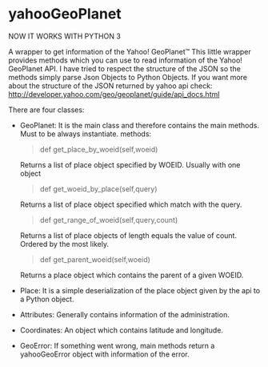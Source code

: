 yahooGeoPlanet
==============
NOW IT WORKS WITH PYTHON 3

A wrapper to get information of the Yahoo! GeoPlanet™
This little wrapper provides methods which you can use to read information of the Yahoo! GeoPlanet API.
I have tried to respect the structure of the JSON so the methods simply parse Json Objects to Python Objects.
If you want more about the structure of the JSON returned by yahoo api check: http://developer.yahoo.com/geo/geoplanet/guide/api_docs.html

There are four classes:
- GeoPlanet: It is the main class and therefore contains the main methods. Must to be always instantiate.
	methods: 
			<blockquote> def get_place_by_woeid(self,woeid)</blockquote>  Returns a list of place object specified by WOEID. Usually with one object
			<blockquote> def get_woeid_by_place(self,query)</blockquote>  Returns a list of place object specified which match with the query.
			<blockquote> def get_range_of_woeid(self,query,count)</blockquote>  Returns a list of place objects of length equals the value of count. Ordered by the most likely.
 			<blockquote> def get_parent_woeid(self,woeid)</blockquote>  Returns a place object which contains the parent of a given WOEID.

- Place: It is a simple deserialization of the place object given by the api to a Python object. 
- Attributes: Generally contains information of the administration.
- Coordinates: An object which contains latitude and longitude.
- GeoError: If something went wrong, main methods return a yahooGeoError object with information of the error.
